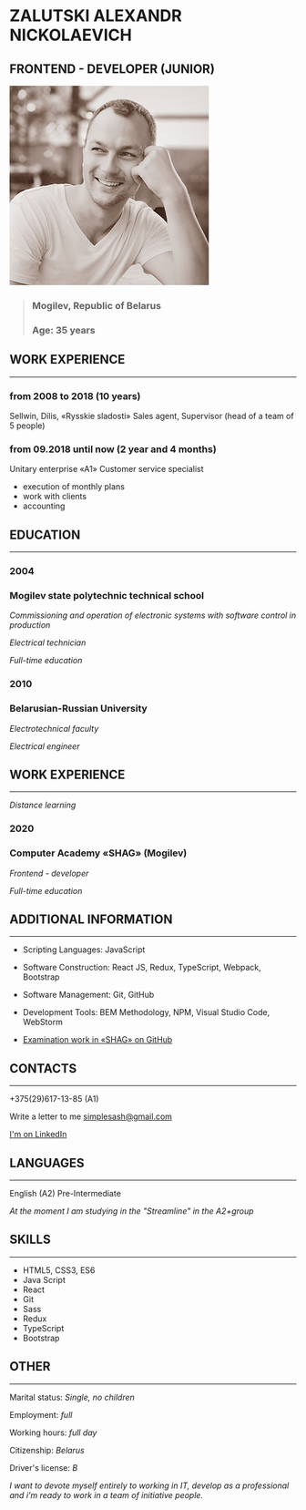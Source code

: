 # ZALUTSKI ALEXANDR NICKOLAEVICH
## FRONTEND - DEVELOPER (JUNIOR)
![My_photo](/img/photo.jpg) 

>### Mogilev, Republic of Belarus 
>### Age: 35 years
## WORK EXPERIENCE
---
### **from 2008 to 2018 (10 years)**
Sellwin, Dilis, «Rysskie sladosti»
Sales agent, Supervisor (head of a team of 5 people)
### **from 09.2018 until now (2 year and 4 months)**
Unitary enterprise «A1»
Customer service specialist
- execution of monthly plans
- work with clients
- accounting
## EDUCATION
---
### **2004**
### Mogilev state polytechnic technical school

*Commissioning and operation of electronic systems with software control in production*

*Electrical technician*

*Full-time education*
### **2010**
### Belarusian-Russian University

*Electrotechnical faculty*

*Electrical engineer*
## WORK EXPERIENCE
---

*Distance learning*
### **2020**
### Computer Academy «SHAG» (Mogilev)

*Frontend - developer*

*Full-time education*

## ADDITIONAL INFORMATION
---
- Scripting Languages: JavaScript
- Software Construction: React JS, Redux, TypeScript, Webpack, Bootstrap
- Software Management: Git, GitHub
- Development Tools: BEM Methodology, NPM, Visual Studio Code, WebStorm

- [Examination work in «SHAG» on GitHub](https://github.com/Aleks-Zal/reactTestExam.git)
## CONTACTS
---
+375(29)617-13-85 (A1)

Write a letter to me <simplesash@gmail.com>

[I'm on LinkedIn](https://www.linkedin.com/in/alexandr-zalutski/)
## LANGUAGES
---
English (A2) Pre-Intermediate

*At the moment I am studying in the "Streamline" in the A2+group*
## SKILLS
---
- HTML5, CSS3, ES6
- Java Script
- React
- Git
- Sass
- Redux
- TypeScript
- Bootstrap
## OTHER
---
Marital status: *Single, no children*

Employment: *full*

Working hours: *full day*

Citizenship: *Belarus*

Driver's license: *B*

*I want to devote myself entirely to working in IT, develop as a professional and i’m ready to work in a team of initiative people.*
